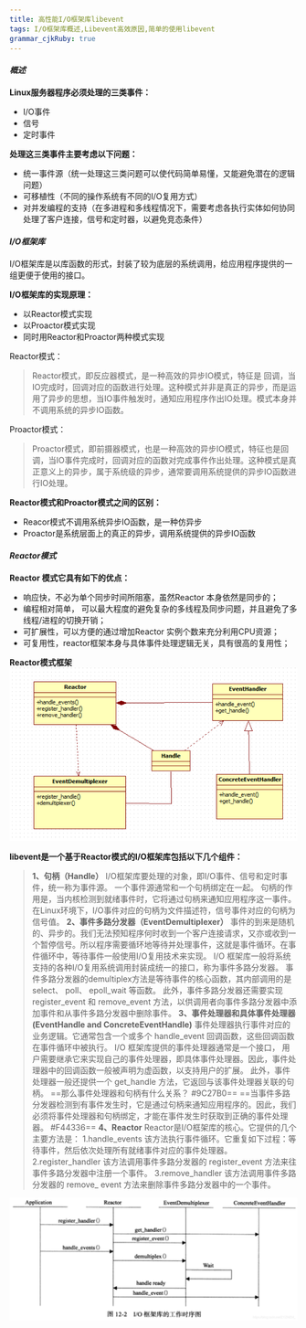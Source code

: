```yaml
---
title: 高性能I/O框架库libevent
tags: I/O框架库概述,Libevent高效原因,简单的使用libevent
grammar_cjkRuby: true
---
```



#### <i class="far fa-hand-point-right">概述</i>

**Linux服务器程序必须处理的三类事件：**

 - I/O事件
 - 信号
 - 定时事件

**处理这三类事件主要考虑以下问题：**

 - 统一事件源（统一处理这三类问题可以使代码简单易懂，又能避免潜在的逻辑问题）
 - 可移植性（不同的操作系统有不同的I/O复用方式）
 - 对并发编程的支持（在多进程和多线程情况下，需要考虑各执行实体如何协同处理了客户连接，信号和定时器，以避免竞态条件）

#### <i class="far fa-hand-point-right">I/O框架库</i>

I/O框架库是以库函数的形式，封装了较为底层的系统调用，给应用程序提供的一组更便于使用的接口。

**I/O框架库的实现原理：**

 - 以Reactor模式实现
 - 以Proactor模式实现
 - 同时用Reactor和Proactor两种模式实现


Reactor模式：

> Reactor模式，即反应器模式，是一种高效的异步IO模式，特征是 回调，当IO完成时，回调对应的函数进行处理。这种模式并非是真正的异步，而是运用了异步的思想，当IO事件触发时，通知应用程序作出IO处理。模式本身并不调用系统的异步IO函数。

Proactor模式：

> Proactor模式，即前摄器模式，也是一种高效的异步IO模式，特征也是回调，当IO事件完成时，回调对应的函数对完成事件作出处理。这种模式是真正意义上的异步，属于系统级的异步，通常要调用系统提供的异步IO函数进行IO处理。

**Reactor模式和Proactor模式之间的区别：**

 - Reacor模式不调用系统异步IO函数，是一种仿异步
 - Proactor是系统层面上的真正的异步，调用系统提供的异步IO函数


#### <i class="far fa-hand-point-right">Reactor模式</i>

**Reactor 模式它具有如下的优点：**
 - 响应快，不必为单个同步时间所阻塞，虽然Reactor 本身依然是同步的；
 - 编程相对简单， 可以最大程度的避免复杂的多线程及同步问题，并且避免了多线程/进程的切换开销；
 - 可扩展性，可以方便的通过增加Reactor 实例个数来充分利用CPU资源；
 - 可复用性，reactor框架本身与具体事件处理逻辑无关，具有很高的复用性；

 **Reactor模式框架**
 ![781900-20160529083807569-1032634626](./images/781900-20160529083807569-1032634626.png)

**libevent是一个基于Reactor模式的I/O框架库包括以下几个组件：**

> **1、句柄（Handle）**
> I/O框架库要处理的对象，即I/O事件、信号和定时事件，统一称为事件源。
> 一个事件源通常和一个句柄绑定在一起。 句柄的作用是，当内核检测到就绪事件时，它将通过句柄来通知应用程序这一事件。在Linux环境下，I/O事件对应的句柄为文件描述符，信号事件对应的句柄为信号值。
> **2、事件多路分发器（EventDemultiplexer）**
> 事件的到来是随机的、异步的。我们无法预知程序何时收到一个客户连接请求，又亦或收到一个暂停信号。所以程序需要循环地等待并处理事件，这就是事件循环。在事件循环中，等待事件一般使用I/O复用技术来实现。
> I/O 框架库一般将系统支持的各种I/O复用系统调用封装成统一的接口，称为事件多路分发器。 事件多路分发器的demultiplex方法是等待事件的核心函数，其内部调用的是select、 poll、 epoll_wait 等函数。
> 此外，事件多路分发器还需要实现 register_event 和 remove_event 方法，以供调用者向事件多路分发器中添加事件和从事件多路分发器中删除事件。
> **3、事件处理器和具体事件处理器(EventHandle and ConcreteEventHandle)**
> 事件处理器执行事件对应的业务逻辑。它通常包含一个或多个 handle_event 回调函数，这些回调函数在事件循环中被执行。
> I/O 框架库提供的事件处理器通常是一个接口， 用户需要继承它来实现自己的事件处理器，即具体事件处理器。因此，事件处理器中的回调函数一般被声明为虚函数，以支持用户的扩展。 此外，事件处理器一般还提供一个 get_handle 方法，它返回与该事件处理器关联的句柄。
> ==那么事件处理器和句柄有什么关系？ #9C27B0==
> ==当事件多路分发器检测到有事件发生时，它是通过句柄来通知应用程序的。因此，我们必须将事件处理器和句柄绑定，才能在事件发生时获取到正确的事件处理器。 #F44336==
> **4、Reactor**
> Reactor是I/O框架库的核心。它提供的几个主要方法是：
> 1.handle_events 该方法执行事件循环。它重复如下过程：等待事件，然后依次处理所有就绪事件对应的事件处理器。
> 2.register_handler 该方法调用事件多路分发器的 register_event 方法来往事件多路分发器中注册一个事件。
> 3.remove_handler 该方法调用事件多路分发器的 remove_ event 方法来删除事件多路分发器中的一个事件。

![20190426015331685](./images/20190426015331685.png)


 
 